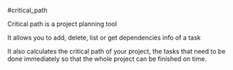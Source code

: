 #critical_path

Critical path is a project planning tool

It allows you to add, delete, list or get dependencies info of a task

It also calculates the critical path of your project, the tasks that need to be done immediately so that the whole project can be finished on time.

